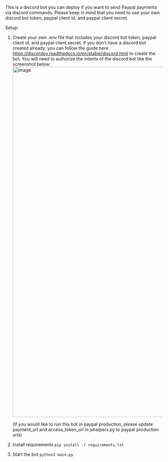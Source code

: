This is a discord bot you can deploy if you want to send Paypal payments via discord commands. 
Please keep in mind that you need to use your own discord bot token, paypal client id, and paypal client secret.

Setup:

1. Create your own .env file that includes your discord bot token, paypal client id, and paypal client secret.
    If you don't have a discord bot created already, you can follow the guide here https://discordpy.readthedocs.io/en/stable/discord.html
    to create the bot. You will need to authorize the intents of the discord bot like the screenshot below:
   <img width="1115" alt="image" src="https://github.com/user-attachments/assets/6b269fbc-124f-421a-9818-3b919d7c05c4" />

   (If you would like to run this bot in paypal production, please update payment_url and access_token_url in jshelpers.py to paypal production urls)
2. Install requirements
   ```pip install -r requirements.txt```
3. Start the bot
   ```python3 main.py```
